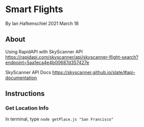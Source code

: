 # Smart Flights
By Ian Hafkenschiel
2021 March 18

## About
Using RapidAPI with SkyScanner API
https://rapidapi.com/skyscanner/api/skyscanner-flight-search?endpoint=5aa1eca4e4b00687d357427e

SkyScanner API Docs
https://skyscanner.github.io/slate/#api-documentation


## Instructions


### Get Location Info 

In terminal, type `node getPlace.js "San Francisco"`